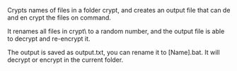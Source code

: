 Crypts names of files in a folder crypt\, and creates an output file that can de and en crypt the files on command.

It renames all files in crypt\ to a random number, and the output file is able to decrypt and re-encrypt it.

The output is saved as output.txt, you can rename it to [Name].bat. It will decrypt or encrypt in the current folder.
